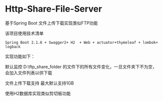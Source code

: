 # Http-Share-File-Server
基于Spring Boot 文件上传下载实现类似FTP功能

该项目使用技术清单

```
Spring Boot 2.1.6 + Swagger2+ H2  + Web + actuator+thymeleaf + lombok+ logback
```

实现功能如下：

默认监控 D:\ftp_share_folder 的文件下的所有文件变化，一旦文件夹下不为空，会加入文件列表以供下载

文件上传下载支持 最大默认支持1GB

使用H2数据库实现类似剪切板功能


